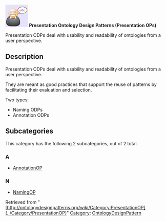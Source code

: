 [![](../images/thumb/6/6f/Definition.gif/70px-Definition.gif)](../Image/Definition.gif "Definition.gif")
__Presentation Ontology Design Patterns (Presentation OPs)__

Presentation ODPs deal with usability and readability of ontologies from a user perspective. 


  



  




##   Description


Presentation ODPs deal with usability and readability of ontologies from a user perspective. 


They are meant as good practices that support the reuse of patterns by facilitating their evaluation and selection. 


Two types:



* Naming ODPs
* Annotation ODPs




## Subcategories


This category has the following 2 subcategories, out of 2 total.


### A


* [AnnotationOP](../Category/AnnotationOP "Category:AnnotationOP")

### N


* [NamingOP](../Category/NamingOP "Category:NamingOP")



Retrieved from "[http://ontologydesignpatterns.org/wiki/Category:PresentationOP](../Category/PresentationOP)"
 [Category](http://ontologydesignpatterns.org/wiki/Special:Categories "Special:Categories"): [OntologyDesignPattern](../Category/OntologyDesignPattern "Category:OntologyDesignPattern")